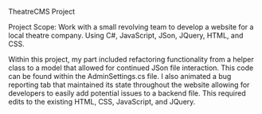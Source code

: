 TheatreCMS Project

Project Scope:
Work with a small revolving team to develop a website for a local theatre company.  Using C#, JavaScript, JSon, JQuery, HTML, and CSS.  

Within this project, my part included refactoring functionality from a helper class to a model that allowed for continued JSon file interaction.  This code can be found within the AdminSettings.cs file.  I also animated a bug reporting tab that maintained its state throughout the website allowing for developers to easily add potential issues to a backend file.  This required edits to the existing HTML, CSS, JavaScript, and JQuery.
